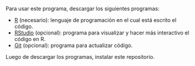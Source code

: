 Para usar este programa, descargar los siguientes programas:

* [R](https://www.r-project.org/) (necesario): lenguaje de programación en el cual está escrito el código.
* [RStudio](https://posit.co/download/rstudio-desktop/) (opcional): programa para visualizar y hacer más interactivo el código en R.
* [Git](https://git-scm.com/) (opcional): programa para actualizar código.

Luego de descargar los programas, instalar este repositorio.

